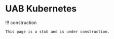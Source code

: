 # UAB Kubernetes

<!-- markdownlint-disable MD046 -->
!!! construction

    This page is a stub and is under construction.
<!-- markdownlint-enable MD046 -->
